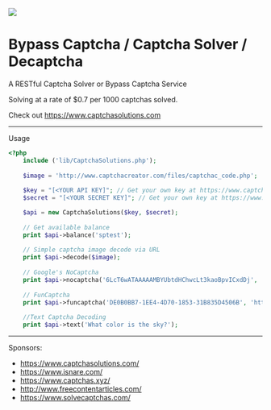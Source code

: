 <a href="https://www.captchasolutions.com/"><img src="https://www.captchasolutions.com/img/captchasolutions.png"></a>

# Bypass Captcha / Captcha Solver / Decaptcha
A RESTful Captcha Solver or Bypass Captcha Service

Solving at a rate of $0.7 per 1000 captchas solved.

Check out https://www.captchasolutions.com

----
Usage

```php
<?php
	include ('lib/CaptchaSolutions.php');
	
	$image = 'http://www.captchacreator.com/files/captchac_code.php';
	
	$key = "[<YOUR API KEY]"; // Get your own key at https://www.captchasolutions.com/register/
	$secret = "[<YOUR SECRET KEY]"; // Get your own key at https://www.captchasolutions.com/register/	

	$api = new CaptchaSolutions($key, $secret);
	
	// Get available balance
	print $api->balance('sptest');
	
	// Simple captcha image decode via URL
	print $api->decode($image);	
	
	// Google's NoCaptcha
	print $api->nocaptcha('6LcT6wATAAAAAMBYUbtdHChwcLt3kaoBpvICxdDj', 'https://www.isnare.com/login.php');	
	
	// FunCaptcha
	print $api->funcaptcha('DE0B0BB7-1EE4-4D70-1853-31B835D4506B', 'https://www.funcaptcha.com/demo/');
	
	//Text Captcha Decoding
	print $api->text('What color is the sky?');		
```

----
Sponsors:

- https://www.captchasolutions.com/
- https://www.isnare.com/
- https://www.captchas.xyz/
- http://www.freecontentarticles.com/
- https://www.solvecaptchas.com/
